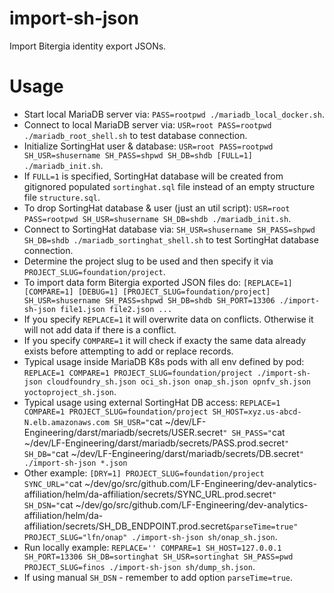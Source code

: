 # import-sh-json
Import Bitergia identity export JSONs.

# Usage

- Start local MariaDB server via: `PASS=rootpwd ./mariadb_local_docker.sh`.
- Connect to local MariaDB server via: `USR=root PASS=rootpwd ./mariadb_root_shell.sh` to test database connection.
- Initialize SortingHat user & database: `USR=root PASS=rootpwd SH_USR=shusername SH_PASS=shpwd SH_DB=shdb [FULL=1] ./mariadb_init.sh`.
- If `FULL=1` is specified, SortingHat database will be created from gitignored populated `sortinghat.sql` file instead of an empty structure file `structure.sql`.
- To drop SortingHat database & user (just an util script): `USR=root PASS=rootpwd SH_USR=shusername SH_DB=shdb ./mariadb_init.sh`.
- Connect to SortingHat database via: `SH_USR=shusername SH_PASS=shpwd SH_DB=shdb ./mariadb_sortinghat_shell.sh` to test SortingHat database connection.
- Determine the project slug to be used and then specify it via `PROJECT_SLUG=foundation/project`.
- To import data form Bitergia exported JSON files do: `[REPLACE=1] [COMPARE=1] [DEBUG=1] [PROJECT_SLUG=foundation/project] SH_USR=shusername SH_PASS=shpwd SH_DB=shdb SH_PORT=13306 ./import-sh-json file1.json file2.json ...`
- If you specify `REPLACE=1` it will overwrite data on conflicts.  Otherwise it will not add data if there is a conflict.
- If you specify `COMPARE=1` it will check if exacty the same data already exists before attempting to add or replace records.
- Typical usage inside MariaDB K8s pods with all env defined by pod: `REPLACE=1 COMPARE=1 PROJECT_SLUG=foundation/project ./import-sh-json cloudfoundry_sh.json oci_sh.json onap_sh.json opnfv_sh.json yoctoproject_sh.json`.
- Typical usage using external SortingHat DB access: `REPLACE=1 COMPARE=1 PROJECT_SLUG=foundation/project SH_HOST=xyz.us-abcd-N.elb.amazonaws.com SH_USR="`cat ~/dev/LF-Engineering/darst/mariadb/secrets/USER.secret`" SH_PASS="`cat ~/dev/LF-Engineering/darst/mariadb/secrets/PASS.prod.secret`" SH_DB="`cat ~/dev/LF-Engineering/darst/mariadb/secrets/DB.secret`" ./import-sh-json *.json`
- Other example: `[DRY=1] PROJECT_SLUG=foundation/project SYNC_URL="`cat ~/dev/go/src/github.com/LF-Engineering/dev-analytics-affiliation/helm/da-affiliation/secrets/SYNC_URL.prod.secret`" SH_DSN="`cat ~/dev/go/src/github.com/LF-Engineering/dev-analytics-affiliation/helm/da-affiliation/secrets/SH_DB_ENDPOINT.prod.secret`&parseTime=true" PROJECT_SLUG="lfn/onap" ./import-sh-json sh/onap_sh.json`.
- Run locally example: `REPLACE='' COMPARE=1 SH_HOST=127.0.0.1 SH_PORT=13306 SH_DB=sortinghat SH_USR=sortinghat SH_PASS=pwd PROJECT_SLUG=finos ./import-sh-json sh/dump_sh.json`.
- If using manual `SH_DSN` - remember to add option `parseTime=true`.

